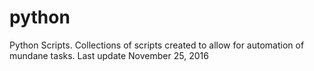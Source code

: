 # python
Python Scripts.
Collections of scripts created to allow for automation of mundane tasks.
Last update November 25, 2016
